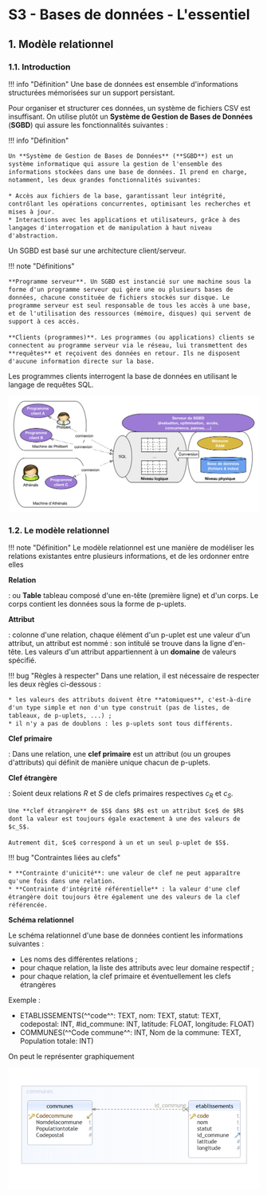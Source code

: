 # S3 - Bases de données - L'essentiel

## 1. Modèle relationnel

### 1.1. Introduction

!!! info "Définition"
    Une base de données est ensemble d'informations structurées mémorisées sur un support persistant.

Pour organiser et structurer ces données, un système de fichiers CSV est insuffisant. On utilise plutôt un **Système de Gestion de Bases de Données** (**SGBD**) qui assure les fonctionnalités suivantes : 

!!! info "Définition"

    Un **Système de Gestion de Bases de Données** (**SGBD**) est un système informatique qui assure la gestion de l'ensemble des informations stockées dans une base de données. Il prend en charge, notamment, les deux grandes fonctionnalités suivantes:

    * Accès aux fichiers de la base, garantissant leur intégrité, contrôlant les opérations concurrentes, optimisant les recherches et mises à jour.
    * Interactions avec les applications et utilisateurs, grâce à des langages d'interrogation et de manipulation à haut niveau d'abstraction.

Un SGBD est basé sur une architecture client/serveur.

!!! note "Définitions"

    **Programme serveur**. Un SGBD est instancié sur une machine sous la forme d'un programme serveur qui gère une ou plusieurs bases de données, chacune constituée de fichiers stockés sur disque. Le programme serveur est seul responsable de tous les accès à une base, et de l'utilisation des ressources (mémoire, disques) qui servent de support à ces accès.

    **Clients (programmes)**. Les programmes (ou applications) clients se connectent au programme serveur via le réseau, lui transmettent des **requêtes** et reçoivent des données en retour. Ils ne disposent d'aucune information directe sur la base.

Les programmes clients interrogent la base de données en utilisant le langage de requêtes SQL.

![](../../../assets/images/BDD4.png)


### 1.2. Le modèle relationnel

!!! note "Définition"
    Le modèle relationnel est une manière de modéliser les relations existantes entre plusieurs informations, et de les ordonner entre elles

**Relation**

:   ou **Table** tableau composé d'une en-tête (première ligne) et d'un corps. Le corps contient les données sous la forme de p-uplets.

**Attribut**

:   colonne d'une relation, chaque élément d'un p-uplet est une valeur d'un attribut, un attribut est nommé : son intitulé se trouve dans la ligne d'en-tête. Les valeurs d'un attribut appartiennent à un **domaine** de valeurs spécifié.

!!! bug "Règles à respecter"
    Dans une relation, il est nécessaire de respecter les deux règles ci-dessous :

    * les valeurs des attributs doivent être **atomiques**, c'est-à-dire d'un type simple et non d'un type construit (pas de listes, de tableaux, de p-uplets, ...) ;
    * il n'y a pas de doublons : les p-uplets sont tous différents.

**Clef primaire**

:   Dans une relation, une **clef primaire** est un attribut (ou un groupes d'attributs) qui définit de manière unique chacun de p-uplets.

**Clef étrangère**

:   Soient deux relations $R$ et $S$ de clefs primaires respectives $c_R$ et $c_S$.

    Une **clef étrangère** de $S$ dans $R$ est un attribut $ce$ de $R$ dont la valeur est toujours égale exactement à une des valeurs de $c_S$.

    Autrement dit, $ce$ correspond à un et un seul p-uplet de $S$.

!!! bug "Contraintes liées au clefs"

    * **Contrainte d'unicité**: une valeur de clef ne peut apparaître qu'une fois dans une relation.
    * **Contrainte d'intégrité référentielle** : la valeur d'une clef étrangère doit toujours être également une des valeurs de la clef référencée.

**Schéma relationnel**

Le schéma relationnel d'une base de données contient les informations suivantes : 

* Les noms des différentes relations ;
* pour chaque relation, la liste des attributs avec leur domaine respectif ;
* pour chaque relation, la clef primaire et éventuellement les clefs étrangères

Exemple :

* ETABLISSEMENTS(^^code^^: TEXT, nom: TEXT, statut: TEXT, codepostal: INT, #id_commune: INT, latitude: FLOAT, longitude: FLOAT)
* COMMUNES(^^Code commune^^: INT, Nom de la commune: TEXT, Population totale: INT)

On peut le représenter graphiquement

![](../../../assets/images/BDD11.png)
